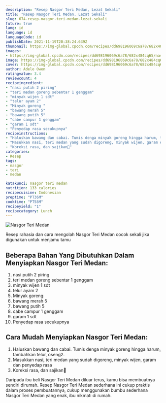 ```yaml
---
description: "Resep Nasgor Teri Medan, Lezat Sekali"
title: "Resep Nasgor Teri Medan, Lezat Sekali"
slug: 674-resep-nasgor-teri-medan-lezat-sekali
future: true
lang: id
language: id
languageCode: id
publishDate: 2021-11-19T20:38:24.639Z 
thumbnail: https://img-global.cpcdn.com/recipes/dd698196069c6a78/682x484cq65/nasgor-teri-medan-foto-resep-utama.png
images:
- https://img-global.cpcdn.com/recipes/dd698196069c6a78/682x484cq65/nasgor-teri-medan-foto-resep-utama.png
image: https://img-global.cpcdn.com/recipes/dd698196069c6a78/682x484cq65/nasgor-teri-medan-foto-resep-utama.png
cover: https://img-global.cpcdn.com/recipes/dd698196069c6a78/682x484cq65/nasgor-teri-medan-foto-resep-utama.png
author: Adele Owen
ratingvalue: 3.4
reviewcount: 4
recipeingredient:
- "nasi putih 2 piring"
- "teri medan goreng sebentar 1 genggam"
- "minyak wijen 1 sdt"
- "telur ayam 2"
- "Minyak goreng "
- "bawang merah 5"
- "bawang putih 5"
- "cabe campur 1 genggam"
- "garam 1 sdt"
- "Penyedap rasa secukupnya"
recipeinstructions:
- "Haluskan bawang dan cabai. Tumis denga minyak goreng hingga harum, tambahkan telur, oseng2."
- "Masukkan nasi, teri medan yang sudah digoreng, minyak wijen, garam dan penyedap rasa"
- "Koreksi rasa, dan sajikan🥗"
categories:
- Resep
tags:
- nasgor
- teri
- medan

katakunci: nasgor teri medan 
nutrition: 133 calories
recipecuisine: Indonesian
preptime: "PT36M"
cooktime: "PT58M"
recipeyield: "1"
recipecategory: Lunch
---
```



![Nasgor Teri Medan](https://img-global.cpcdn.com/recipes/dd698196069c6a78/682x484cq65/nasgor-teri-medan-foto-resep-utama.png)

Resep rahasia dan cara mengolah  Nasgor Teri Medan cocok sekali jika digunakan untuk menjamu tamu

<!--inarticleads1-->

## Beberapa Bahan Yang Dibutuhkan Dalam Menyiapkan Nasgor Teri Medan:

1. nasi putih 2 piring
1. teri medan goreng sebentar 1 genggam
1. minyak wijen 1 sdt
1. telur ayam 2
1. Minyak goreng 
1. bawang merah 5
1. bawang putih 5
1. cabe campur 1 genggam
1. garam 1 sdt
1. Penyedap rasa secukupnya



<!--inarticleads2-->

## Cara Mudah Menyiapkan Nasgor Teri Medan:

1. Haluskan bawang dan cabai. Tumis denga minyak goreng hingga harum, tambahkan telur, oseng2.
1. Masukkan nasi, teri medan yang sudah digoreng, minyak wijen, garam dan penyedap rasa
1. Koreksi rasa, dan sajikan🥗




Daripada ibu beli  Nasgor Teri Medan  diluar terus, kamu  bisa membuatnya sendiri dirumah. Resep  Nasgor Teri Medan  sederhana ini cukup praktis dalam proses pembuatannya, cukup menggunakan bumbu sederhana  Nasgor Teri Medan  yang enak, ibu nikmati di rumah.
